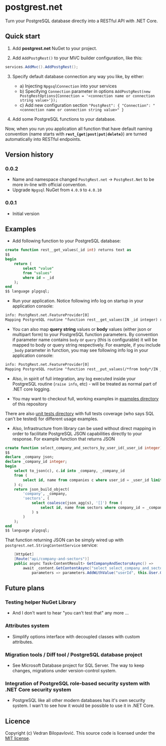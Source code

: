 ﻿# postgrest.net

Turn your PostgreSQL database directly into a RESTful API with .NET Core.

## Quick start

1. Add **postgrest.net** NuGet to your project.

2. Add `AddPostgRest()` to your MVC builder configuration, like this:

```csharp
services.AddMvc().AddPostgRest();
```

3. Specify default database connection any way you like, by either: 
	- a) Injecting `NpgsqlConnection` into your services 
	- b) Specifying `Connection` parameter in options `AddPostgRest(new PostgRestOptions{Connection = '<connection name or connection string value>'});`
	- c) Add new configuration section `"PostgRest": { "Connection": "<connection name or connection string value>" }`
	
4. Add some PostgreSQL functions to your database. 

Now, when you run you application all function that have default naming convention (name starts with **`rest_{get|post|put|delete}`**) are turned automatically into RESTful endpoints.

## Version history

### 0.0.2

- Name and namespace changed `PostgRest.net` -> `PostgRest.Net` to be more in-line with official convention.
- Upgrade `Npgsql` NuGet from `4.0.9` to `4.0.10`

### 0.0.1

- Initial version

## Examples

- Add following function to your PostgreSQL database:

```sql
create function rest__get_values(_id int) returns text as
$$
begin
	return (
		select "value"
		from "values"
		where id = _id
	);
end
$$ language plpgsql;
```

- Run your application. Notice following info log on startup in your application console:

```txt
info: PostgRest.net.FeatureProvider[0]
Mapping PostgreSQL routine "function rest__get_values(IN _id integer) returns text" to REST API endpoint "GET api/values/{_id}/" ...
```

- You can also map **query string** values or **body** values (either json or multipart form) to your PostgreSQL function parameters.
By convention if parameter name contains `body` or `query` (this is configurable) it will be mapped to body or query string respectively.
For example, if you include `_body` parameter in function, you may see following info log in your application console:

```txt
info: PostgRest.net.FeatureProvider[0]
Mapping PostgreSQL routine "function rest__put_values(/*from body*/IN _body json) returns json" to REST API endpoint "PUT api/values/" ...
```

- Also, in spirit of full integration, any log executed inside your PostgreSQL routine (`raise info`, etc) - will be treated as normal part of .NET core logging.

- You may want to checkout full, working examples in [examples directory](https://github.com/vbilopav/postgrest.net/tree/master/Examples) of this repository

There are also [unit tests directory](https://github.com/vbilopav/postgrest.net/tree/master/UnitTests) with full tests coverage (who says SQL can't be tested) for different usage examples.

- Also, Infrastructure from library can be used without direct mapping in order to facilitate PostgreSQL JSON capabilities directly to your response. For example function that returns JSON

```sql
create function select_company_and_sectors_by_user_id(_user_id integer) returns json as
$$
declare _company json;
declare _company_id integer;
begin
	select to_json(c), c.id into _company, _company_id
	from (
		select id, name from companies c where user_id = _user_id limit 1
	) c;
	return json_build_object(
		'company', _company,
		'sectors', (
			select coalesce(json_agg(s), '[]') from (
				select id, name from sectors where company_id = _company_id order by company_id
			) s
		)
	);
end
$$ language plpgsql;
```

That function returning JSON can be simply wired up with `postgrest.net.StringContentService` service:

```csharp
	[HttpGet]
	[Route("api/company-and-sectors")]
	public async Task<ContentResult> GetCompanyAndSectorsAsync() =>
		await _content.GetContentAsync("select select_company_and_sectors_by_user_id(@userId)",
			parameters => parameters.AddWithValue("userId", this.User.GetId()));
```

## Future plans

### Testing helper NuGet Library

- And I don't want to hear "you can't test that" any more ...

### Attributes system

- Simplify options interface with decoupled classes with custom attributes.

### Migration tools / Diff tool / PostgreSQL database project

- See Microsoft Database project for SQL Server. The way to keep changes, migrations under version-control system.

### Integration of PostgreSQL role-based security system with .NET Core security system

- PostgreSQL like all other modern databases has it's own security system. I wan't to see how it would be possible to use it in .NET Core.

## Licence

Copyright (c) Vedran Bilopavlović.
This source code is licensed under the [MIT license](https://github.com/vbilopav/postgrest.net/blob/master/LICENSE).
